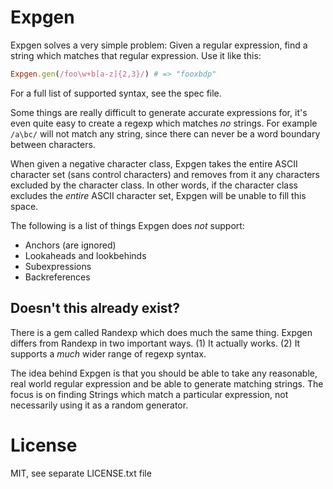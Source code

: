 # Expgen

Expgen solves a very simple problem: Given a regular expression, find a string
which matches that regular expression. Use it like this:

``` ruby
Expgen.gen(/foo\w+b[a-z]{2,3}/) # => "fooxbdp"
```

For a full list of supported syntax, see the spec file.

Some things are really difficult to generate accurate expressions for, it's
even quite easy to create a regexp which matches *no* strings. For example
`/a\bc/` will not match any string, since there can never be a word boundary
between characters.

When given a negative character class, Expgen takes the entire ASCII character
set (sans control characters) and removes from it any characters excluded by the
character class. In other words, if the character class excludes the *entire*
ASCII character set, Expgen will be unable to fill this space.

The following is a list of things Expgen does *not* support:

- Anchors (are ignored)
- Lookaheads and lookbehinds
- Subexpressions
- Backreferences

## Doesn't this already exist?

There is a gem called Randexp which does much the same thing. Expgen differs
from Randexp in two important ways. (1) It actually works. (2) It supports a
*much* wider range of regexp syntax.

The idea behind Expgen is that you should be able to take any reasonable, real
world regular expression and be able to generate matching strings. The focus is
on finding Strings which match a particular expression, not necessarily using
it as a random generator.

# License

MIT, see separate LICENSE.txt file
